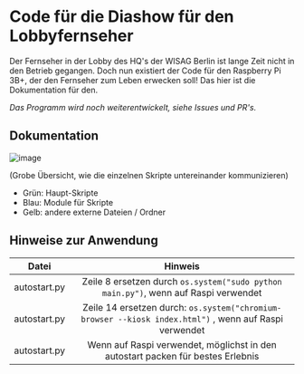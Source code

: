 # Code für die Diashow für den Lobbyfernseher

Der Fernseher in der Lobby des HQ's der WISAG Berlin ist lange Zeit nicht in den Betrieb gegangen. Doch nun existiert der Code für den Raspberry Pi 3B+, der den
Fernseher zum Leben erwecken soll! Das hier ist die Dokumentation für den.

*Das Programm wird noch weiterentwickelt, siehe Issues und PR's.*

## Dokumentation

![image](https://github.com/WFWisag/Lobbyfernseher-code/blob/master/Flowchart.drawio)

(Grobe Übersicht, wie die einzelnen Skripte untereinander kommunizieren)

- Grün: Haupt-Skripte
- Blau: Module für Skripte
- Gelb: andere externe Dateien / Ordner

## Hinweise zur Anwendung

|Datei|Hinweis|
|:---:|:-----:|
|autostart.py|Zeile 8 ersetzen durch ``os.system("sudo python main.py")``, wenn auf Raspi verwendet|
|autostart.py|Zeile 14 ersetzen durch: ``os.system("chromium-browser --kiosk index.html")`` , wenn auf Raspi verwendet|
|autostart.py|Wenn auf Raspi verwendet, möglichst in den autostart packen für bestes Erlebnis|

